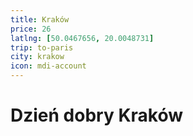```yaml
---
title: Kraków
price: 26
latlng: [50.0467656, 20.0048731]
trip: to-paris
city: krakow
icon: mdi-account
---
```


# Dzień dobry Kraków


